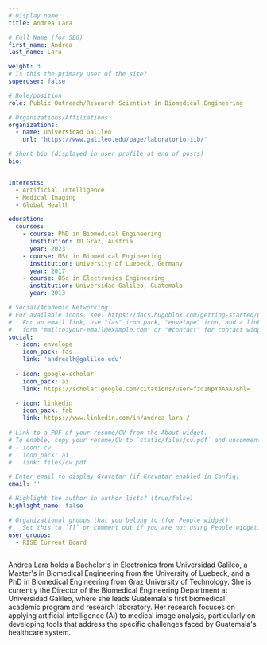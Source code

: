 ```yaml
---
# Display name
title: Andrea Lara

# Full Name (for SEO)
first_name: Andrea
last_name: Lara

weight: 3
# Is this the primary user of the site?
superuser: false

# Role/position
role: Public Outreach/Research Scientist in Biomedical Engineering

# Organizations/Affiliations
organizations:
  - name: Universidad Galileo
    url: 'https://www.galileo.edu/page/laboratorio-iib/'

# Short bio (displayed in user profile at end of posts)
bio: 


interests:
  - Artificial Intelligence
  - Medical Imaging
  - Global Health

education:
  courses:
    - course: PhD in Biomedical Engineering
      institution: TU Graz, Austria
      year: 2023
    - course: MSc in Biomedical Engineering
      institution: University of Luebeck, Germany
      year: 2017
    - course: BSc in Electronics Engineering
      institution: Universidad Galileo, Guatemala
      year: 2013

# Social/Academic Networking
# For available icons, see: https://docs.hugoblox.com/getting-started/page-builder/#icons
#   For an email link, use "fas" icon pack, "envelope" icon, and a link in the
#   form "mailto:your-email@example.com" or "#contact" for contact widget.
social:
  - icon: envelope
    icon_pack: fas
    link: 'andrealh@galileo.edu'
  
  - icon: google-scholar
    icon_pack: ai
    link: https://scholar.google.com/citations?user=fzd1NpYAAAAJ&hl=

  - icon: linkedin
    icon_pack: fab
    link: https://www.linkedin.com/in/andrea-lara-/
  
# Link to a PDF of your resume/CV from the About widget.
# To enable, copy your resume/CV to `static/files/cv.pdf` and uncomment the lines below.
# - icon: cv
#   icon_pack: ai
#   link: files/cv.pdf

# Enter email to display Gravatar (if Gravatar enabled in Config)
email: ''

# Highlight the author in author lists? (true/false)
highlight_name: false

# Organizational groups that you belong to (for People widget)
#   Set this to `[]` or comment out if you are not using People widget.
user_groups:
  - RISE Current Board
---
```



Andrea Lara holds a Bachelor's in Electronics from Universidad Galileo, a Master's in Biomedical Engineering from the University of Luebeck, and a PhD in Biomedical Engineering from Graz University of Technology. She is currently the Director of the Biomedical Engineering Department at Universidad Galileo, where she leads Guatemala's first biomedical academic program and research laboratory. Her research focuses on applying artificial intelligence (AI) to medical image analysis, particularly on developing tools that address the specific challenges faced by Guatemala's healthcare system. 

